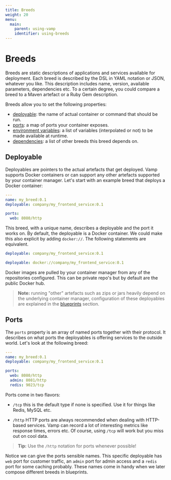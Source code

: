 ```yaml
---
title: Breeds
weight: 20
menu:
  main:
    parent: using-vamp
    identifier: using-breeds    
---
```


# Breeds

Breeds are static descriptions of applications and services available for deployment. Each breed is described by the DSL in YAML notation or JSON, whatever you like. This description includes name, version, available parameters, dependencies etc.
To a certain degree, you could compare a breed to a Maven artefact or a Ruby Gem description.

Breeds allow you to set the following properties:

- [deployable](#deployable): the name of actual container or command that should be run.
- [ports](#ports): a map of ports your container exposes.
- [environment variables](/documentation/using-vamp/environment_variables/): a list of variables (interpolated or not) to be made available at runtime.
- [dependencies](#environment-variables-dependencies): a list of other breeds this breed depends on.


## Deployable

Deployables are pointers to the actual artefacts that get deployed. Vamp supports Docker containers or can support any other artefacts supported by your container manager. Let's start with an example breed that deploys a Docker container:

```yaml
---
name: my_breed:0.1
deployable: company/my_frontend_service:0.1

ports:
  web: 8080/http   
```

This breed, with a unique name, describes a deployable and the port it works on. By default, the deployable is a Docker container. We could make this also explicit by adding `docker://`. The following statements are equivalent.

```yaml
deployable: company/my_frontend_service:0.1
```

```yaml
deployable: docker://company/my_frontend_service:0.1
```
Docker images are pulled by your container manager from any of the repositories configured. This can be private repo's but by default are the public Docker hub.

> **Note:** running "other" artefacts such as zips or jars heavily depend on the underlying container manager, configuration of these deployables are explained in the [blueprints](#blueprints) section.

## Ports

The `ports` property is an array of named ports together with their protocol. It describes on what ports the deployables is offering services to the outside world. Let's look at the following breed:

```yaml
---
name: my_breed:0.1
deployable: company/my_frontend_service:0.1

ports:
  web: 8080/http
  admin: 8081/http
  redis: 9023/tcp   
```

Ports come in two flavors:

- `/tcp` this is the default type if none is specified. Use it for things like Redis, MySQL etc.

- `/http` HTTP ports are always recommended when dealing with HTTP-based services. Vamp can record a lot of 
interesting metrics like response times, errors etc. Of course, using `/tcp` will work but you miss out on cool data.

> **Tip:** Use the `/http` notation for ports whenever possible!

Notice we can give the ports sensible names. This specific deployable has `web` port for customer traffic, an `admin` port for admin access and a `redis` port for some caching probably. These names come in handy when we later compose different breeds in blueprints.